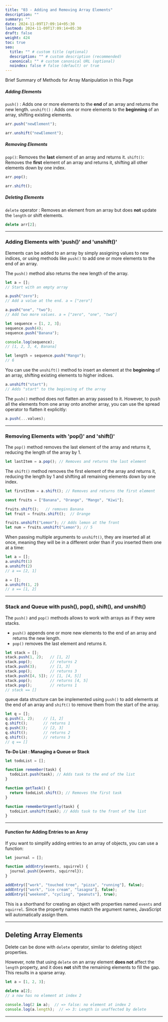 ```yaml
---
title: "03 - Adding and Removing Array Elements"
description: ""
summary: ""
date: 2024-11-09T17:09:14+05:30
lastmod: 2024-11-09T17:09:14+05:30
draft: false
weight: 424
toc: true
seo:
  title: "" # custom title (optional)
  description: "" # custom description (recommended)
  canonical: "" # custom canonical URL (optional)
  noindex: false # false (default) or true
---
```




Brief Summary of Methods for Array Manipulation in this Page

##### Adding Elements
`push()` : Adds one or more elements to the **end** of an array and returns the new length.
`unshift()` : Adds one or more elements to the **beginning** of an array, shifting existing elements.
```js
arr.push("newElement");

arr.unshift("newElement");
```

##### **Removing Elements**
`pop()`: Removes the **last** element of an array and returns it.
`shift()`: Removes the **first** element of an array and returns it, shifting all other elements down by one index.
```js
arr.pop();

arr.shift();
```

##### Deleting Elements
`delete` operator : Removes an element from an array but does **not** update the `length` or shift elements.
```js
delete arr[2];
```


____

### Adding Elements with 'push()' and 'unshift()'

Elements can be added to an array by simply assigning values to new indices, or  using methods like `push()` to add one or more elements to the end of an array. 

The `push()` method also returns the new length of the array.

```js
let a = [];
// Start with an empty array

a.push("zero");
// Add a value at the end. a = ["zero"]

a.push("one", "two"); 
// Add two more values. a = ["zero", "one", "two"]
```

```js
let sequence = [1, 2, 3];
sequence.push(4);
sequence.push("Banana");

console.log(sequence);  
// [1, 2, 3, 4, Banana]

let length = sequence.push("Mango");  
// 6
```

You can use the `unshift()` method to insert an element at the **beginning** of an array, shifting existing elements to higher indices.

```js
a.unshift("start"); 
// Adds "start" to the beginning of the array
```

The `push()` method does not flatten an array passed to it. However, to push all the elements from one array onto another array, you can use the spread operator to flatten it explicitly:

```js
a.push(...values);
```

---

### Removing Elements with 'pop()' and 'shift()'

The `pop()` method removes the last element of the array and returns it, reducing the length of the array by 1.

```js
let lastItem = a.pop(); // Removes and returns the last element
```

The `shift()` method removes the first element of the array and returns it, reducing the length by 1 and shifting all remaining elements down by one index.

```js
let firstItem = a.shift(); // Removes and returns the first element
```

```js
const fruits = ["Banana", "Orange", "Mango", "Kiwi"];

fruits.shift();   // removes Banana
let fruit = fruits.shift();  // Orange

fruits.unshift("Lemon"); // Adds lemon at the front
let num = fruits.unshift("Lemon"); // 5
```

When passing multiple arguments to `unshift()`, they are inserted all at once, meaning they will be in a different order than if you inserted them one at a time:

```js
let a = [];
a.unshift(1)
a.unshift(2)
// a == [2, 1]

a = [];
a.unshift(1, 2)
// a == [1, 2]
```

---

### Stack and Queue with push(), pop(), shift(), and unshift()

The `push()` and `pop()` methods allows to work with arrays as if they were stacks.
- `push()` appends one or more new elements to the end of an array and returns the new length.
- `pop()` removes the last element and returns it.

```js
let stack = [];
stack.push(1, 2);   // [1, 2]
stack.pop();        // returns 2
stack.push(3);      // [1, 3]
stack.pop();        // returns 3
stack.push([4, 5]); // [1, [4, 5]]
stack.pop();        // returns [4, 5]
stack.pop();        // returns 1
// stack == []
```

queue data structure can be implemented using `push()` to add elements at the end of an array and `shift()` to remove them from the start of the array.

```js
let q = [];
q.push(1, 2);    // [1, 2]
q.shift();       // returns 1
q.push(3);       // [2, 3]
q.shift();       // returns 2
q.shift();       // returns 3
// q == []
```

**To-Do List : Managing a Queue or Stack**

```js
let todoList = [];

function remember(task) {
  todoList.push(task); // Adds task to the end of the list
}

function getTask() {
  return todoList.shift(); // Removes the first task
}

function rememberUrgently(task) {
  todoList.unshift(task); // Adds task to the front of the list
}
```

---

#### Function for Adding Entries to an Array

If you want to simplify adding entries to an array of objects, you can use a function:

```js
let journal = [];

function addEntry(events, squirrel) {
  journal.push({events, squirrel});
}

addEntry(["work", "touched tree", "pizza", "running"], false);
addEntry(["work", "ice cream", "lasagna"], false);
addEntry(["weekend", "cycling", "peanuts"], true);
```

This is a shorthand for creating an object with properties named `events` and `squirrel`. Since the property names match the argument names, JavaScript will automatically assign them.

---

## Deleting Array Elements

Delete can be done with `delete` operator, similar to deleting object properties.

However, note that using `delete` on an array element **does not** affect the `length` property, and it does **not** shift the remaining elements to fill the gap. This results in a sparse array.

```js
let a = [1, 2, 3];

delete a[2];
// a now has no element at index 2

console.log(2 in a);  // => false: no element at index 2
console.log(a.length);  // => 3: Length is unaffected by delete
```

---


